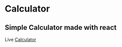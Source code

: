 # Calculator


## Simple Calculator made with react

Live [Calculator](https://codepen.io/kumarvaibhav45/full/QWLgMRQ)

